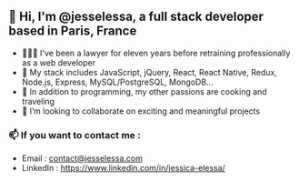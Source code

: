 ## 👋 Hi, I'm @jesselessa, a full stack developer based in Paris, France

- 👩🏽‍💻 I've been a lawyer for eleven years before retraining professionally as a web developer
- 🌱 My stack includes JavaScript, jQuery, React, React Native, Redux, Node.js, Express, MySQL/PostgreSQL, MongoDB... 
- 💞️ In addition to programming, my other passions are cooking and traveling
- 💼 I’m looking to collaborate on exciting and meaningful projects

### 📫 If you want to contact me :
- Email : contact@jesselessa.com   
- LinkedIn : https://www.linkedin.com/in/jessica-elessa/
